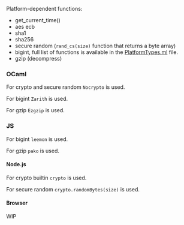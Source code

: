 
Platform-dependent functions:

- get_current_time()
- aes ecb
- sha1
- sha256
- secure random (`rand_cs(size)` function that returns a byte array)
- bigint, full list of functions is available in the [PlatformTypes.ml][] file.
- gzip (decompress)

[PlatformTypes.ml]: PlatformTypes.ml

### OCaml

For crypto and secure random `Nocrypto` is used.

For bigint `Zarith` is used.

For gzip `Ezgzip` is used.

### JS

For bigint `leemon` is used.

For gzip `pako` is used.

#### Node.js

For crypto builtin `crypto` is used.

For secure random `crypto.randomBytes(size)` is used.

#### Browser

WIP

<!-- TODO: -->
